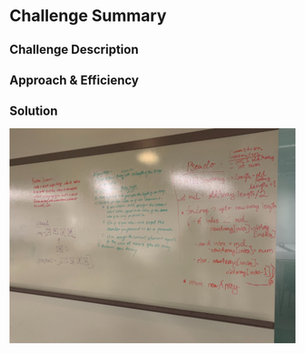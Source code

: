 # Challenge Summary
<!-- This code challenge builds and tests function called insertShiftArray which takes in an array and the value to be added. -->

## Challenge Description
<!-- It will insert an character into an array -->

## Approach & Efficiency
<!-- I used an approach to find the mid index of the array and insert in that index -->

## Solution
![Whiteboard](https://github.com/kishorpan2/data-structures-and-algorithms/blob/master/code401Challenges/assets/Image%20from%20iOS%20(1).jpg)
